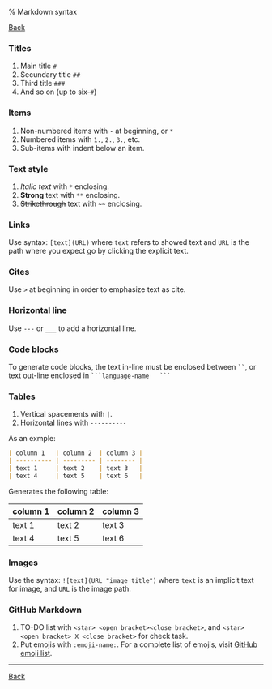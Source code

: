 % Markdown syntax

[Back](index.md)

### Titles
1. Main title `#`
2. Secundary title `##`
3. Third title `###`
4. And so on (up to six-`#`)

### Items
1. Non-numbered items with `-` at beginning, or `*`
2. Numbered items with `1.`, `2.`, `3.`, etc.
3. Sub-items with indent below an item.

### Text style
1. *Italic text* with `*` enclosing.
2. **Strong** text with `**` enclosing.
3. ~~Strikethrough~~ text with `~~` enclosing.

### Links
Use syntax: `[text](URL)` where `text` refers to showed text and `URL` is the path where you expect go by clicking the explicit text.

### Cites
Use `>` at beginning in order to emphasize text as cite.

### Horizontal line
Use `---` or `___` to add a horizontal line.

### Code blocks
To generate code blocks, the text in-line must be enclosed between ` `` `, or text out-line enclosed in ` ```language-name   ``` `

### Tables
1. Vertical spacements with `|`.
2. Horizontal lines with `----------`

As an exmple: 
```markdown
| column 1   | column 2  | column 3 |
| ---------- | --------- | -------- |
| text 1     | text 2    | text 3   |
| text 4     | text 5    | text 6   |
```
Generates the following table: 

| column 1   | column 2  | column 3 |
| ---------- | --------- | -------- |
| text 1     | text 2    | text 3   |
| text 4     | text 5    | text 6   |

### Images
Use the syntax: `![text](URL "image title")` where `text` is an implicit text for image, and `URL` is the image path.

### GitHub Markdown
1. TO-DO list with `<star> <open bracket><close bracket>`, and `<star> <open bracket> X <close bracket>` for check task.  
2. Put emojis with `:emoji-name:`. For a complete list of emojis, visit [GitHub emoji list](https://gist.github.com/rxaviers/7360908).

---
[Back](index.md)

